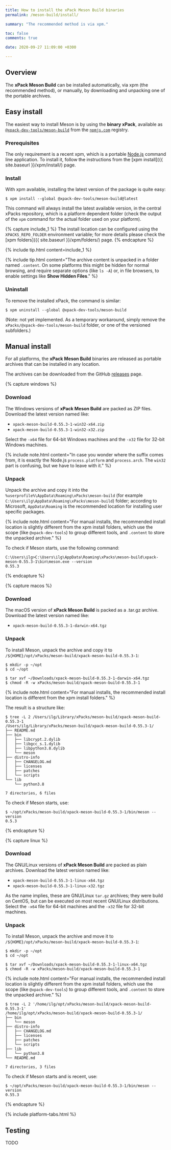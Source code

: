 ```yaml
---
title: How to install the xPack Meson Build binaries
permalink: /meson-build/install/

summary: "The recommended method is via xpm."

toc: false
comments: true

date: 2020-09-27 11:09:00 +0300

---
```


## Overview

The **xPack Meson Build** can be installed automatically, via xpm (the
recommended method), or manually, by downloading and unpacking one of the
portable archives.

## Easy install

The easiest way to install Meson is by using the **binary xPack**, available as
[`@xpack-dev-tools/meson-build`](https://www.npmjs.com/package/@xpack-dev-tools/meson-build)
from the [`npmjs.com`](https://www.npmjs.com) registry.

### Prerequisites

The only requirement is a recent
xpm, which is a portable
[Node.js](https://nodejs.org) command line application. To install it,
follow the instructions from the
[xpm install]({{ site.baseurl }}/xpm/install/) page.

### Install

With xpm available, installing
the latest version of the package is quite easy:

```console
$ xpm install --global @xpack-dev-tools/meson-build@latest
```

This command will always install the latest available version,
in the central xPacks repository, which is a platform dependent folder
(check the output of the `xpm` command for the actual folder used on
your platform).

{% capture include_1 %}
The install location can be configured using the
`XPACKS_REPO_FOLDER` environment variable; for more details please check the
[xpm folders]({{ site.baseurl }}/xpm/folders/) page.
{% endcapture %}

{% include tip.html content=include_1 %}

{% include tip.html content="The archive content is unpacked in a folder
named `.content`. On some platforms
this might be hidden for normal browsing, and require
separate options (like `ls -A`) or, in file browsers, to enable
settings like **Show Hidden Files**." %}

### Uninstall

To remove the installed xPack, the command is similar:

```console
$ xpm uninstall --global @xpack-dev-tools/meson-build
```

(Note: not yet implemented. As a temporary workaround, simply remove the
`xPacks/@xpack-dev-tools/meson-build` folder, or one of the versioned
subfolders.)

## Manual install

For all platforms, the **xPack Meson Build** binaries are released as portable
archives that can be installed in any location.

The archives can be downloaded from the
GitHub [releases](https://github.com/xpack-dev-tools/meson-build-xpack/releases/)
page.

{% capture windows %}
### Download

The Windows versions of **xPack Meson Build** are packed as ZIP files.
Download the latest version named like:

- `xpack-meson-build-0.55.3-1-win32-x64.zip`
- `xpack-meson-build-0.55.3-1-win32-x32.zip`

Select the `-x64` file for 64-bit Windows machines and the `-x32` file
for 32-bit Windows machines.

{% include note.html content="In case you wonder where the suffix comes
from, it is exactly the Node.js `process.platform` and `process.arch`.
The `win32` part is confusing, but we have to leave with it." %}

### Unpack

Unpack the archive and copy it into the
`%userprofile%\AppData\Roaming\xPacks\meson-build`
(for example `C:\Users\ilg\AppData\Roaming\xPacks\meson-build`) folder;
according to Microsoft, `AppData\Roaming` is the recommended location for
installing user specific packages.

{% include note.html content="For manual installs, the recommended
install location is slightly different from the xpm install folders,
which use the scope (like `@xpack-dev-tools`) to group different tools,
and `.content` to store the unpacked archive." %}

To check if Meson starts, use the following command:

```
C:\Users\ilg>C:\Users\ilg\AppData\Roaming\xPacks\meson-build\xpack-meson-0.55.3-1\bin\meson.exe --version
0.55.3
```

{% endcapture %}

{% capture macos %}
### Download

The macOS version of **xPack Meson Build** is packed as a .tar.gz archive.
Download the latest version named like:

- `xpack-meson-build-0.55.3-1-darwin-x64.tgz`

### Unpack

To install Meson, unpack the archive and copy it to
`/${HOME}/opt/xPacks/meson-build/xpack-meson-build-0.55.3-1`:

```console
$ mkdir -p ~/opt
$ cd ~/opt

$ tar xvf ~/Downloads/xpack-meson-build-0.55.3-1-darwin-x64.tgz
$ chmod -R -w xPacks/meson-build/xpack-meson-build-0.55.3-1
```

{% include note.html content="For manual installs, the recommended
install location is different from the xpm install folders." %}

The result is a structure like:

```console
$ tree -L 2 /Users/ilg/Library/xPacks/meson-build/xpack-meson-build-0.55.3-1
/Users/ilg/Library/xPacks/meson-build/xpack-meson-build-0.55.3-1/
├── README.md
├── bin
│   ├── libcrypt.2.dylib
│   ├── libgcc_s.1.dylib
│   ├── libpython3.8.dylib
│   └── meson
├── distro-info
│   ├── CHANGELOG.md
│   ├── licenses
│   ├── patches
│   └── scripts
└── lib
    └── python3.8

7 directories, 6 files
```

To check if Meson starts, use:

```console
$ ~/opt/xPacks/meson-build/xpack-meson-build-0.55.3-1/bin/meson --version
0.5.3
```

{% endcapture %}

{% capture linux %}
### Download

The GNU/Linux versions of **xPack Meson Build** are packed as plain archives.
Download the latest version named like:

- `xpack-meson-build-0.55.3-1-linux-x64.tgz`
- `xpack-meson-build-0.55.3-1-linux-x32.tgz`

As the name implies, these are GNU/Linux `tar.gz` archives; they were build on
CentOS, but can be executed on most recent GNU/Linux distributions.
Select the `-x64` file for 64-bit machines and the `-x32` file for 32-bit
machines.

### Unpack

To install Meson, unpack the archive and move it to
`/${HOME}/opt/xPacks/meson-build/xpack-meson-build-0.55.3-1`:

```console
$ mkdir -p ~/opt
$ cd ~/opt

$ tar xvf ~/Downloads/xpack-meson-build-0.55.3-1-linux-x64.tgz
$ chmod -R -w xPacks/meson-build/xpack-meson-build-0.55.3-1
```

{% include note.html content="For manual installs, the recommended
install location is slightly different from the xpm install folders,
which use the scope (like `@xpack-dev-tools`) to group different tools,
and `.content` to store the unpacked archive." %}

```console
$ tree -L 2 '/home/ilg/opt/xPacks/meson-build/xpack-meson-build-0.55.3-1'
/home/ilg/opt/xPacks/meson-build/xpack-meson-build-0.55.3-1/
├── bin
│   └── meson
├── distro-info
│   ├── CHANGELOG.md
│   ├── licenses
│   ├── patches
│   └── scripts
├── lib
│   └── python3.8
└── README.md

7 directories, 3 files
```

To check if Meson starts and is recent, use:

```console
$ ~/opt/xPacks/meson-build/xpack-meson-build-0.55.3-1/bin/meson --version
0.55.3
```

{% endcapture %}

{% include platform-tabs.html %}

## Testing

TODO
